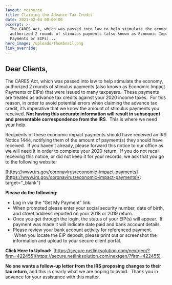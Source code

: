 ```yaml
---
layout: resource
title: Claiming the Advance Tax Credit
date: 2021-02-04 00:00:00
excerpt: >-
  The CARES Act, which was passed into law to help stimulate the economy,
  authorized 2 rounds of stimulus payments (also known as Economic Impact
  Payments or EIPs)...
hero_image: /uploads/Thumbnail.png
link_override:
---
```


## Dear Clients,

The CARES Act, which was passed into law to help stimulate the economy, authorized 2 rounds of stimulus payments (also known as Economic Impact Payments or EIPs) that were issued to many taxpayers.&nbsp; These payments are treated as advance tax credits against your 2020 income taxes.&nbsp; For this reason, in order to avoid potential errors when claiming the advance tax credit, it’s imperative that we know the amount of stimulus payments you received.&nbsp;**Not having this accurate information will result in subsequent and preventable correspondence from the IRS**.&nbsp; This is where we need your help.&nbsp;

Recipients of these economic impact payments should have received an IRS Notice 1444, notifying them of the amount of payment(s) they should have received.&nbsp; If you haven’t already, please forward this notice to our office as we will need it in order to complete your 2020 return.&nbsp; If you do not recall receiving this notice, or did not keep it for your records, we ask that you go to the following website:&nbsp;

[https://www.irs.gov/coronavirus/economic-impact-payments](https://www.irs.gov/coronavirus/economic-impact-payments){: target="_blank"}

**Please do the following:**

* Log in via the “Get My Payment” link.&nbsp;
* When prompted please enter your social security number, date of birth, and street address reported on your 2018 or 2019 return.
* Once you get through the login, the status of your EIP(s) will appear.&nbsp; If payment was made it will indicate date paid and bank account details.&nbsp;
* Please review your bank account activity for referenced payment. &nbsp;When you locate the EIP deposit, please print out or screenshot the information and upload to your secure client portal.

**Click Here to Upload: &nbsp;**[https://secure.netlinksolution.com/nextgen/?firm=422455](https://secure.netlinksolution.com/nextgen/?firm=422455)

**No one wants a follow-up letter from the IRS proposing changes to their tax return**, and this is clearly what we are hoping to avoid.&nbsp; Thank you in advance for your assistance with this matter.
